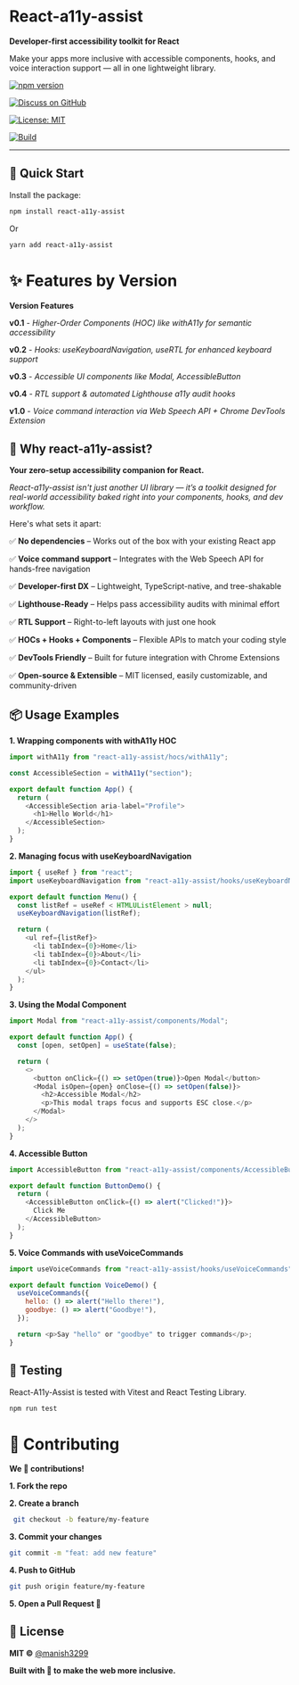 # React-a11y-assist

**Developer-first accessibility toolkit for React**

Make your apps more inclusive with accessible components, hooks, and voice interaction support — all in one lightweight library.

[![npm version](https://img.shields.io/npm/v/react-a11y-assist.svg)](https://www.npmjs.com/package/react-a11y-assist)

[![Discuss on GitHub](https://img.shields.io/badge/Discuss-GitHub%20Discussions-blue?logo=github)](https://github.com/manish3299/React-A11y-Assist/discussions)


[![License: MIT](https://img.shields.io/badge/license-MIT-blue.svg)](LICENSE)

[![Build](https://img.shields.io/github/workflow/status/manish3299/react-a11y-assist/CI)](https://github.com/manish3299/react-a11y-assist/actions)

---





## 🚀 Quick Start

Install the package:

```bash
npm install react-a11y-assist
```

Or

```bash
yarn add react-a11y-assist


```

# ✨ Features by Version

**Version Features**

**v0.1** - _Higher-Order Components (HOC) like withA11y for semantic accessibility_

**v0.2** - _Hooks: useKeyboardNavigation, useRTL for enhanced keyboard support_

**v0.3** - _Accessible UI components like Modal, AccessibleButton_

**v0.4** - _RTL support & automated Lighthouse a11y audit hooks_

**v1.0** - _Voice command interaction via Web Speech API + Chrome DevTools Extension_





## 🌟 Why react-a11y-assist?

**Your zero-setup accessibility companion for React.**

_React-a11y-assist isn't just another UI library — it’s a toolkit designed for real-world accessibility baked right into your components, hooks, and dev workflow._

Here's what sets it apart:

✅ **No dependencies** – Works out of the box with your existing React app

✅ **Voice command support** – Integrates with the Web Speech API for hands-free navigation

✅ **Developer-first DX** – Lightweight, TypeScript-native, and tree-shakable

✅ **Lighthouse-Ready** – Helps pass accessibility audits with minimal effort

✅ **RTL Support** – Right-to-left layouts with just one hook

✅ **HOCs + Hooks + Components** – Flexible APIs to match your coding style

✅ **DevTools Friendly** – Built for future integration with Chrome Extensions

✅ **Open-source & Extensible** – MIT licensed, easily customizable, and community-driven





## 📦 Usage Examples

**1. Wrapping components with withA11y HOC**

```javascript
import withA11y from "react-a11y-assist/hocs/withA11y";

const AccessibleSection = withA11y("section");

export default function App() {
  return (
    <AccessibleSection aria-label="Profile">
      <h1>Hello World</h1>
    </AccessibleSection>
  );
}
```



**2. Managing focus with useKeyboardNavigation**

```javascript
import { useRef } from "react";
import useKeyboardNavigation from "react-a11y-assist/hooks/useKeyboardNavigation";

export default function Menu() {
  const listRef = useRef < HTMLUListElement > null;
  useKeyboardNavigation(listRef);

  return (
    <ul ref={listRef}>
      <li tabIndex={0}>Home</li>
      <li tabIndex={0}>About</li>
      <li tabIndex={0}>Contact</li>
    </ul>
  );
}
```




**3. Using the Modal Component**

```javascript
import Modal from "react-a11y-assist/components/Modal";

export default function App() {
  const [open, setOpen] = useState(false);

  return (
    <>
      <button onClick={() => setOpen(true)}>Open Modal</button>
      <Modal isOpen={open} onClose={() => setOpen(false)}>
        <h2>Accessible Modal</h2>
        <p>This modal traps focus and supports ESC close.</p>
      </Modal>
    </>
  );
}
```




**4. Accessible Button**

```javascript
import AccessibleButton from "react-a11y-assist/components/AccessibleButton";

export default function ButtonDemo() {
  return (
    <AccessibleButton onClick={() => alert("Clicked!")}>
      Click Me
    </AccessibleButton>
  );
}
```




**5. Voice Commands with useVoiceCommands**

```javascript
import useVoiceCommands from "react-a11y-assist/hooks/useVoiceCommands";

export default function VoiceDemo() {
  useVoiceCommands({
    hello: () => alert("Hello there!"),
    goodbye: () => alert("Goodbye!"),
  });

  return <p>Say "hello" or "goodbye" to trigger commands</p>;
}
```




## 🧪 Testing

React-A11y-Assist is tested with Vitest and React Testing Library.

```bash
npm run test

```




# 🤝 Contributing

**We 💙 contributions!**

**1. Fork the repo**

**2. Create a branch**

```bash
 git checkout -b feature/my-feature

```

**3. Commit your changes**

```bash
git commit -m "feat: add new feature"
```

**4. Push to GitHub**

```bash
git push origin feature/my-feature
```

**5. Open a Pull Request 🚀**




## 📄 License

**MIT ©** [@manish3299](https://github.com/manish3299)



**Built with 💙 to make the web more inclusive.**
